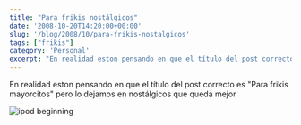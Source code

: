 ```yaml
---
title: "Para frikis nostálgicos"
date: '2008-10-20T14:20:00+00:00'
slug: '/blog/2008/10/para-frikis-nostalgicos'
tags: ["frikis"]
category: 'Personal'
excerpt: "En realidad eston pensando en que el título del post correcto es Para frikis mayorcitos pero lo dejamos en nostálgicos que queda mejor![ipod beginning]("
---
```

En realidad eston pensando en que el título del post correcto es "Para frikis mayorcitos" pero lo dejamos en nostálgicos que queda mejor

![ipod beginning](http://www.riojasoft.com/files/ipod-father1.jpg)

